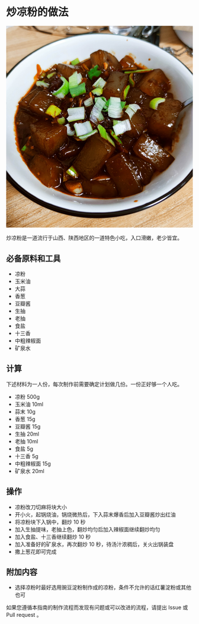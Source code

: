 # 炒凉粉的做法

![炒凉粉成品](./炒凉粉成品.jpg)

炒凉粉是一道流行于山西、陕西地区的一道特色小吃，入口滑嫩，老少皆宜。

## 必备原料和工具

- 凉粉
- 玉米油
- 大蒜
- 香葱
- 豆瓣酱
- 生抽
- 老抽
- 食盐
- 十三香
- 中粗辣椒面
- 矿泉水

## 计算

下述材料为一人份，每次制作前需要确定计划做几份。一份正好够一个人吃。

- 凉粉 500g
- 玉米油 10ml
- 蒜末 10g
- 香葱 15g
- 豆瓣酱 15g
- 生抽 20ml
- 老抽 10ml
- 食盐 5g
- 十三香 5g
- 中粗辣椒面 15g
- 矿泉水 20ml

## 操作

- 凉粉改刀切麻将块大小
- 开小火，起锅烧油，锅烧微热后，下入蒜末爆香后加入豆瓣酱炒出红油
- 将凉粉块下入锅中，翻炒 10 秒
- 加入生抽提味，老抽上色，翻炒均匀后加入辣椒面继续翻炒均匀
- 加入食盐、十三香继续翻炒 10 秒
- 加入准备好的矿泉水，再次翻炒 10 秒，待汤汁浓稠后，关火出锅装盘
- 撒上葱花即可完成

## 附加内容

- 选择凉粉时最好选用豌豆淀粉制作成的凉粉，条件不允许的话红薯淀粉或其他也可

如果您遵循本指南的制作流程而发现有问题或可以改进的流程，请提出 Issue 或 Pull request 。
